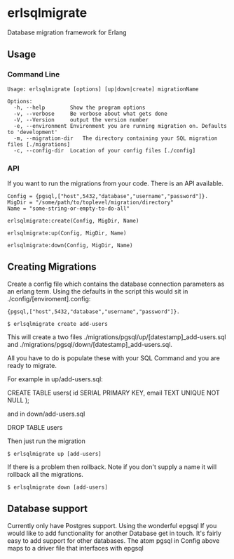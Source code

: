 erlsqlmigrate
=============

Database migration framework for Erlang

## Usage

### Command Line

```
Usage: erlsqlmigrate [options] [up|down|create] migrationName

Options:
  -h, --help		Show the program options
  -v, --verbose		Be verbose about what gets done
  -V, --Version		output the version number
  -e, --environment	Environment you are running migration on. Defaults to 'development'
  -m, --migration-dir	The directory containing your SQL migration files [./migrations]
  -c, --config-dir	Location of your config files [./config]

```

### API

If you want to run the migrations from your code. There is an API available.

```
Config = {pgsql,["host",5432,"database","username","password"]}.
MigDir = "/some/path/to/toplevel/migration/directory"
Name = "some-string-or-empty-to-do-all"

erlsqlmigrate:create(Config, MigDir, Name)

erlsqlmigrate:up(Config, MigDir, Name)

erlsqlmigrate:down(Config, MigDir, Name)

```

## Creating Migrations

Create a config file which contains the database connection parameters as an erlang term. Using the defaults in the script this would 
sit in ./config/[enviroment].config:

```
{pgsql,["host",5432,"database","username","password"]}.
```

    $ erlsqlmigrate create add-users

This will create a two files ./migrations/pgsql/up/[datestamp]_add-users.sql and ./migrations/pgsql/down/[datestamp]_add-users.sql.

All you have to do is populate these with your SQL Command and you are ready to migrate.

For example in up/add-users.sql:

CREATE TABLE users( id SERIAL PRIMARY KEY, email TEXT UNIQUE NOT NULL );

and in down/add-users.sql

DROP TABLE users

Then just run the migration

    $ erlsqlmigrate up [add-users]

If there is a problem then rollback. Note if you don't supply a name it will rollback all the migrations.

    $ erlsqlmigrate down [add-users]

## Database support

Currently only have Postgres support. Using the wonderful epgsql
If you would like to add functionality for another Database get in touch. It's fairly easy to
add support for other databases. The atom pgsql in Config above maps to a driver file that interfaces with epgsql

